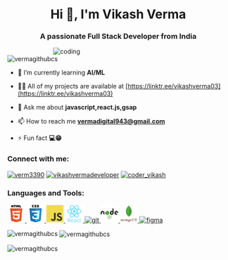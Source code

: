 <h1 align="center">Hi 👋, I'm Vikash Verma</h1>
<h3 align="center">A passionate Full Stack Developer from India</h3>

<img align="right" alt="coding" width="400" src="https://user-images.githubusercontent.com/55389276/140866485-8fb1c876-9a8f-4d6a-98dc-08c4981eaf70.gif">

<p align="left"> <img src="https://komarev.com/ghpvc/?username=vermagithubcs&label=Profile%20views&color=0e75b6&style=flat" alt="vermagithubcs" /> </p>

- 🌱 I’m currently learning **AI/ML**

 - 👨‍💻 All of my projects are available at [https://linktr.ee/vikashverma03](https://linktr.ee/vikashverma03)

- 💬 Ask me about **javascript,react.js,gsap**

- 📫 How to reach me **vermadigital943@gmail.com**

- ⚡ Fun fact **💻😁**

<h3 align="left">Connect with me:</h3>
<p align="left">
<a href="https://twitter.com/verm3390" target="blank"><img align="center" src="https://raw.githubusercontent.com/rahuldkjain/github-profile-readme-generator/master/src/images/icons/Social/twitter.svg" alt="verm3390" height="30" width="40" /></a>
<a href="https://linkedin.com/in/vikashvermadeveloper" target="blank"><img align="center" src="https://raw.githubusercontent.com/rahuldkjain/github-profile-readme-generator/master/src/images/icons/Social/linked-in-alt.svg" alt="vikashvermadeveloper" height="30" width="40" /></a>
<a href="https://instagram.com/coder_vikash" target="blank"><img align="center" src="https://raw.githubusercontent.com/rahuldkjain/github-profile-readme-generator/master/src/images/icons/Social/instagram.svg" alt="coder_vikash" height="30" width="40" /></a>
</p>

<h3 align="left">Languages and Tools:</h3>
<p align="left"> <a href="https://www.w3.org/html/" target="_blank" rel="noreferrer"><img src="https://raw.githubusercontent.com/devicons/devicon/master/icons/html5/html5-original-wordmark.svg" alt="html5" width="40" height="40"/> </a> <a href="https://www.w3schools.com/css/" target="_blank" rel="noreferrer"><img src="https://raw.githubusercontent.com/devicons/devicon/master/icons/css3/css3-original-wordmark.svg" alt="css3" width="40" height="40"/> <a href="https://developer.mozilla.org/en-US/docs/Web/JavaScript" target="_blank" rel="noreferrer"> <img src="https://raw.githubusercontent.com/devicons/devicon/master/icons/javascript/javascript-original.svg" alt="javascript" width="40" height="40"/> </a> </a> <a href="https://reactjs.org/" target="_blank" rel="noreferrer"> <img src="https://raw.githubusercontent.com/devicons/devicon/master/icons/react/react-original-wordmark.svg" alt="react" width="40" height="40"/> <a href="https://git-scm.com/" target="_blank" rel="noreferrer"> <img src="https://www.vectorlogo.zone/logos/git-scm/git-scm-icon.svg" alt="git" width="40" height="40"/> </a> </a> <a href="https://nodejs.org" target="_blank" rel="noreferrer"> <img src="https://raw.githubusercontent.com/devicons/devicon/master/icons/nodejs/nodejs-original-wordmark.svg" alt="nodejs" width="40" height="40"/> </a> <a href="https://www.mongodb.com/" target="_blank" rel="noreferrer"> <img src="https://raw.githubusercontent.com/devicons/devicon/master/icons/mongodb/mongodb-original-wordmark.svg" alt="mongodb" width="40" height="40"/>   <a href="https://www.figma.com/" target="_blank" rel="noreferrer"> <img src="https://www.vectorlogo.zone/logos/figma/figma-icon.svg" alt="figma" width="40" height="40"/> </a>   </p>

<p><img align="left" src="https://github-readme-stats.vercel.app/api/top-langs?username=vermagithubcs&show_icons=true&locale=en&layout=compact" alt="vermagithubcs" /></p>

<p>&nbsp;<img align="center" src="https://github-readme-stats.vercel.app/api?username=vermagithubcs&show_icons=true&locale=en" alt="vermagithubcs" /></p>

<p><img align="center" src="https://github-readme-streak-stats.herokuapp.com/?user=vermagithubcs&" alt="vermagithubcs" /></p>
